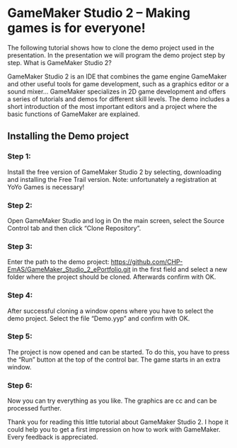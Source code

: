 # GameMaker Studio 2 – Making games is for everyone!

The following tutorial shows how to clone the demo project used in the presentation. In the presentation we will program the demo project step by step.
What is GameMaker Studio 2?

GameMaker Studio 2 is an IDE that combines the game engine GameMaker and other useful tools for game development, such as a graphics editor or a sound mixer… GameMaker specializes in 2D game development and offers a series of tutorials and demos for different skill levels. The demo includes a short introduction of the most important editors and a project where the basic functions of GameMaker are explained.
## Installing the Demo project

### Step 1: 
Install the free version of GameMaker Studio 2 by selecting, downloading and installing the Free Trail version. Note: unfortunately a registration at YoYo Games is necessary!

### Step 2: 
Open GameMaker Studio and log in On the main screen, select the Source Control tab and then click “Clone Repository”.

### Step 3: 
Enter the path to the demo project:
https://github.com/CHP-EmAS/GameMaker_Studio_2_ePortfolio.git
in the first field and select a new folder where the project should be cloned. Afterwards confirm with OK.

### Step 4: 
After successful cloning a window opens where you have to select the demo project. Select the file “Demo.yyp” and confirm with OK.

### Step 5: 
The project is now opened and can be started. To do this, you have to press the “Run” button at the top of the control bar. The game starts in an extra window.

### Step 6:
Now you can try everything as you like. The graphics are cc and can be processed further.

Thank you for reading this little tutorial about GameMaker Studio 2. I hope it could help you to get a first impression on how to work with GameMaker. Every feedback is appreciated.
